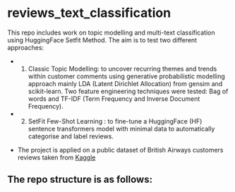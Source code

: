 # reviews_text_classification
This repo includes work on topic modelling and multi-text classification using HuggingFace Setfit Method. The aim is to test two different approaches:
- 1)  Classic Topic Modelling: to uncover recurring themes and trends within customer comments using generative probabilistic modelling approach mainly LDA (Latent Dirichlet Allocation) from gensim and scikit-learn. Two feature engineering techniques were tested: Bag of words and TF-IDF (Term Frequency and Inverse Document Frequency).
- 2)  SetFit Few-Shot Learning : to fine-tune a HuggingFace (HF) sentence transformers model with minimal data to automatically categorise and label reviews.

* The project is applied on a public dataset of British Airways customers reviews taken from [Kaggle](https://www.kaggle.com/datasets/okechukwuobiahu/british-airways-reviews/data)
        
## The repo structure is as follows: 
